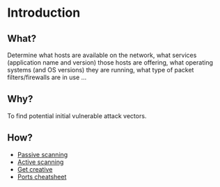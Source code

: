 # Introduction

## What?

Determine what hosts are available on the network, what services (application name and version) those hosts 
are offering, what operating systems (and OS versions) they are running, what type of packet filters/firewalls 
are in use ...

## Why?

To find potential initial vulnerable attack vectors.

## How?

* [Passive scanning](passive.md)
* [Active scanning](active.md)
* [Get creative](creative.md)
* [Ports cheatsheet](ports-cheatsheet.md)
